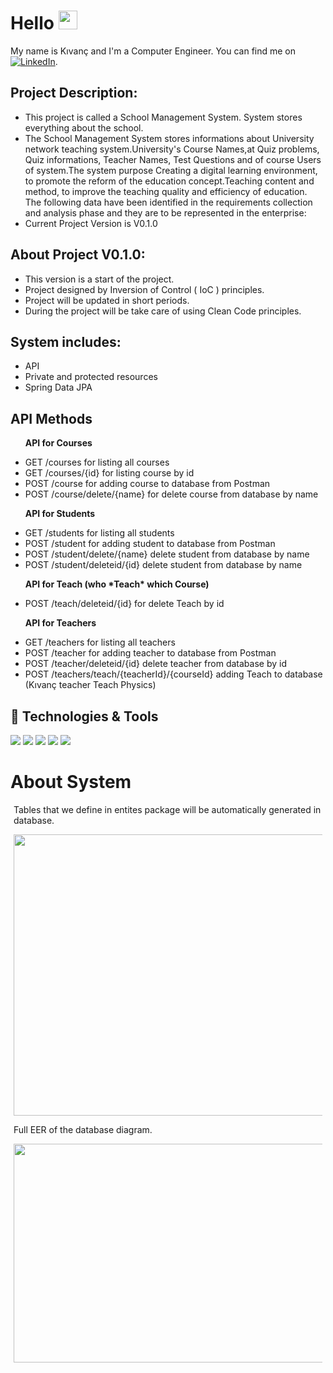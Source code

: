 # Hello <img src="https://raw.githubusercontent.com/MartinHeinz/MartinHeinz/master/wave.gif" width="30px">

My name is Kıvanç and I'm a Computer Engineer. You can find me on [![LinkedIn][1.2]][1].

## Project Description:
<ul>
  <li>This project is called a School Management System. System stores everything about the school. </li>
  <li>The School Management System stores informations about University network teaching system.University's Course Names,at Quiz problems, Quiz informations, Teacher Names, Test Questions and of course Users of system.The system purpose Creating a digital learning environment, to promote the reform of the education concept.Teaching content and method, to improve the teaching quality and efficiency of education. The following data have been identified in the requirements collection and analysis phase and they are to be represented in the enterprise:</li>
  <li>Current Project Version is V0.1.0</li>
</ul>

## About Project V0.1.0:
<ul>
  <li>This version is a start of the project.</li>
  <li>Project designed by Inversion of Control ( IoC ) principles.</li>
  <li>Project will be updated in short periods.</li>
  <li>During the project will be take care of using Clean Code principles.</li>
</ul>

## System includes:
<ul>
  <li>API</li>
  <li>Private and protected resources</li>
  <li>Spring Data JPA</li>
</ul>

## API Methods
<ul>
    <p>
    <b>API for Courses</b>
    <p>
    <li>GET /courses for listing all courses</li>
    <li>GET /courses/{id} for listing course by id</li>
    <li>POST /course for adding course to database from Postman</li>
    <li>POST /course/delete/{name} for delete course from database by name</li>
    <p><p>
    <b>API for Students</b>
    <p>
    <li>GET /students for listing all students</li>
    <li>POST /student for adding student to database from Postman</li>
    <li>POST /student/delete/{name} delete student from database by name</li>
    <li>POST /student/deleteid/{id} delete student from database by name</li>
    <p><p>
    <b>API for Teach (who *Teach* which Course)</b>
    <p>
    <li>POST /teach/deleteid/{id} for delete Teach by id</li>
    <p><p>
    <b>API for Teachers</b>
    <p>
    <li>GET /teachers for listing all teachers</li>
    <li>POST /teacher for adding teacher to database from Postman</li>
    <li>POST /teacher/deleteid/{id} delete teacher from database by id </li>
    <li>POST /teachers/teach/{teacherId}/{courseId} adding Teach to database (Kıvanç teacher Teach Physics)</li>
    
</ul>

## 🔧 Technologies & Tools
![](https://img.shields.io/badge/OS-Windows-Green?style=flat&logo=windows&logoColor=white&color=2bbc8a)
![](https://img.shields.io/badge/Editor-intellij%20idea-blue.svg?style=flat&logo=eclipse%20ide&logoColor=white&color=2bbc8a)
![](https://img.shields.io/badge/Code-Java-informational?style=flat&logo=java&logoColor=white&color=2bbc8a)
![](https://img.shields.io/badge/Tools-Spring-informational?style=flat&logo=spring&logoColor=white&color=2bbc8a)
![](https://img.shields.io/badge/Tools-MySQL-informational?style=flat&logo=mysql&logoColor=white&color=2bbc8a)

# About System
<div style="align:center; margin:5px;">
  <p>
    <p>Tables that we define in entites package will be automatically generated in database.</p>
      <img src="https://user-images.githubusercontent.com/75583938/136090806-da0be7ba-47d9-4233-8331-4e2635cdf212.png" width="700" height="450"/>
  </p>
  

  <p>
    <p>Full EER of the database diagram.</p>
      <img src="https://user-images.githubusercontent.com/75583938/136091340-bd3a3081-3571-452e-ba92-6ffe91d3631c.png" width="700" height="350"/>
  </p>
  

  <p>
  
  
</div>



[1.1]: http://i.imgur.com/0o48UoR.png (github icon with padding)
[1.2]: https://img.icons8.com/plasticine/25/000000/linkedin.png (LinkedIn icon without padding)


<!-- links to your social media accounts -->

[1]: https://www.linkedin.com/in/k%C4%B1van%C3%A7-tanr%C4%B1verdi-229534202/
[2]: https://github.com/kivanc23
